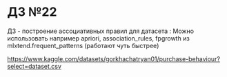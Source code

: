 # ДЗ №22

ДЗ - построение ассоциативных правил для датасета :
Можно использовать например apriori, association_rules, fpgrowth из mlxtend.frequent_patterns (работают чуть быстрее)


https://www.kaggle.com/datasets/gorkhachatryan01/purchase-behaviour?select=dataset.csv

